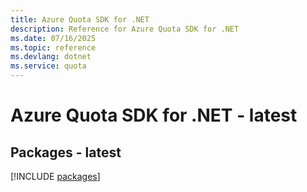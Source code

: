 ```yaml
---
title: Azure Quota SDK for .NET
description: Reference for Azure Quota SDK for .NET
ms.date: 07/16/2025
ms.topic: reference
ms.devlang: dotnet
ms.service: quota
---
```

# Azure Quota SDK for .NET - latest
## Packages - latest
[!INCLUDE [packages](quota-index.md)]
